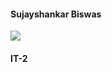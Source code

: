 #### Sujayshankar Biswas

![](https://scontent.fccu1-1.fna.fbcdn.net/v/t1.0-9/117665861_2371193916516123_6357082801089020984_n.jpg?_nc_cat=109&_nc_sid=09cbfe&_nc_ohc=vmWH5TyxI1sAX-hEHtT&_nc_ht=scontent.fccu1-1.fna&oh=ab705fe7ff7a8f6f4ced7fbd4fcdf05e&oe=5F989763)

#### IT-2